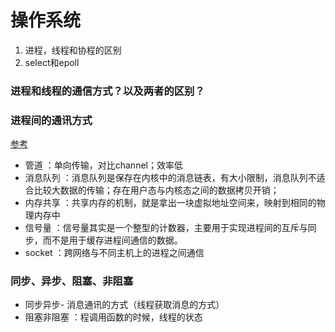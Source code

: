 # 操作系统

1. 进程，线程和协程的区别
2. select和epoll
### 进程和线程的通信方式？以及两者的区别？

### 进程间的通讯方式
[参考](https://mp.weixin.qq.com/s/mblyh6XrLj1bCwL0Evs-Vg)
- 管道 ：单向传输，对比channel；效率低
- 消息队列 ：消息队列是保存在内核中的消息链表，有大小限制，消息队列不适合比较大数据的传输；存在用户态与内核态之间的数据拷贝开销；
- 内存共享 ：共享内存的机制，就是拿出一块虚拟地址空间来，映射到相同的物理内存中
- 信号量 ：信号量其实是一个整型的计数器，主要用于实现进程间的互斥与同步，而不是用于缓存进程间通信的数据。
- socket ：跨网络与不同主机上的进程之间通信

### 同步、异步、阻塞、非阻塞
- 同步异步- 消息通讯的方式（线程获取消息的方式）
- 阻塞非阻塞 ：程调用函数的时候，线程的状态
### 